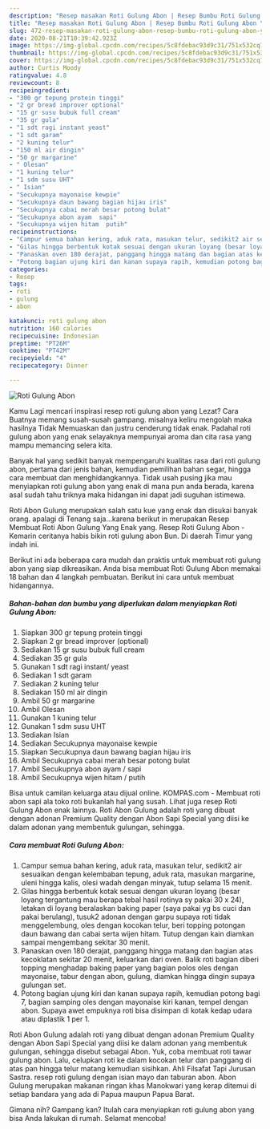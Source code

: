 ```yaml
---
description: "Resep masakan Roti Gulung Abon | Resep Bumbu Roti Gulung Abon Yang Lezat"
title: "Resep masakan Roti Gulung Abon | Resep Bumbu Roti Gulung Abon Yang Lezat"
slug: 472-resep-masakan-roti-gulung-abon-resep-bumbu-roti-gulung-abon-yang-lezat
date: 2020-08-21T10:39:42.923Z
image: https://img-global.cpcdn.com/recipes/5c8fdebac93d9c31/751x532cq70/roti-gulung-abon-foto-resep-utama.jpg
thumbnail: https://img-global.cpcdn.com/recipes/5c8fdebac93d9c31/751x532cq70/roti-gulung-abon-foto-resep-utama.jpg
cover: https://img-global.cpcdn.com/recipes/5c8fdebac93d9c31/751x532cq70/roti-gulung-abon-foto-resep-utama.jpg
author: Curtis Moody
ratingvalue: 4.8
reviewcount: 8
recipeingredient:
- "300 gr tepung protein tinggi"
- "2 gr bread improver optional"
- "15 gr susu bubuk full cream"
- "35 gr gula"
- "1 sdt ragi instant yeast"
- "1 sdt garam"
- "2 kuning telur"
- "150 ml air dingin"
- "50 gr margarine"
- " Olesan"
- "1 kuning telur"
- "1 sdm susu UHT"
- " Isian"
- "Secukupnya mayonaise kewpie"
- "Secukupnya daun bawang bagian hijau iris"
- "Secukupnya cabai merah besar potong bulat"
- "Secukupnya abon ayam  sapi"
- "Secukupnya wijen hitam  putih"
recipeinstructions:
- "Campur semua bahan kering, aduk rata, masukan telur, sedikit2 air sesuaikan dengan kelembaban tepung, aduk rata, masukan margarine, uleni hingga kalis, olesi wadah dengan minyak, tutup selama 15 menit."
- "Gilas hingga berbentuk kotak sesuai dengan ukuran loyang (besar loyang tergantung mau berapa tebal hasil rotinya sy pakai 30 x 24), letakan di loyang beralaskan baking paper (saya pakai yg bs cuci dan pakai berulang), tusuk2 adonan dengan garpu supaya roti tidak menggelembung, oles dengan kocokan telur, beri topping potongan daun bawang dan cabai serta wijen hitam. Tutup dengan kain diamkan sampai mengembang sekitar 30 menit."
- "Panaskan oven 180 derajat, panggang hingga matang dan bagian atas kecoklatan sekitar 20 menit, keluarkan dari oven. Balik roti bagian diberi topping menghadap baking paper yang bagian polos oles dengan mayonaise, tabur dengan abon, gulung, diamkan hingga dingin supaya gulungan set."
- "Potong bagian ujung kiri dan kanan supaya rapih, kemudian potong bagi 7, bagian samping oles dengan mayonaise kiri kanan, tempel dengan abon. Supaya awet empuknya roti bisa disimpan di kotak kedap udara atau diplastik 1 per 1."
categories:
- Resep
tags:
- roti
- gulung
- abon

katakunci: roti gulung abon 
nutrition: 160 calories
recipecuisine: Indonesian
preptime: "PT26M"
cooktime: "PT42M"
recipeyield: "4"
recipecategory: Dinner

---
```



![Roti Gulung Abon](https://img-global.cpcdn.com/recipes/5c8fdebac93d9c31/751x532cq70/roti-gulung-abon-foto-resep-utama.jpg)

Kamu Lagi mencari inspirasi resep roti gulung abon yang Lezat? Cara Buatnya memang susah-susah gampang. misalnya keliru mengolah maka hasilnya Tidak Memuaskan dan justru cenderung tidak enak. Padahal roti gulung abon yang enak selayaknya mempunyai aroma dan cita rasa yang mampu memancing selera kita.

Banyak hal yang sedikit banyak mempengaruhi kualitas rasa dari roti gulung abon, pertama dari jenis bahan, kemudian pemilihan bahan segar, hingga cara membuat dan menghidangkannya. Tidak usah pusing jika mau menyiapkan roti gulung abon yang enak di mana pun anda berada, karena asal sudah tahu triknya maka hidangan ini dapat jadi suguhan istimewa.

Roti Abon Gulung merupakan salah satu kue yang enak dan disukai banyak orang. apalagi di Tenang saja…karena berikut in merupakan Resep Membuat Roti Abon Gulung Yang Enak yang. Resep Roti Gulung Abon - Kemarin ceritanya habis bikin roti gulung abon Bun. Di daerah Timur yang indah ini.


Berikut ini ada beberapa cara mudah dan praktis untuk membuat roti gulung abon yang siap dikreasikan. Anda bisa membuat Roti Gulung Abon memakai 18 bahan dan 4 langkah pembuatan. Berikut ini cara untuk membuat hidangannya.

<!--inarticleads1-->

##### Bahan-bahan dan bumbu yang diperlukan dalam menyiapkan Roti Gulung Abon:

1. Siapkan 300 gr tepung protein tinggi
1. Siapkan 2 gr bread improver (optional)
1. Sediakan 15 gr susu bubuk full cream
1. Sediakan 35 gr gula
1. Gunakan 1 sdt ragi instant/ yeast
1. Sediakan 1 sdt garam
1. Sediakan 2 kuning telur
1. Sediakan 150 ml air dingin
1. Ambil 50 gr margarine
1. Ambil  Olesan
1. Gunakan 1 kuning telur
1. Gunakan 1 sdm susu UHT
1. Sediakan  Isian
1. Sediakan Secukupnya mayonaise kewpie
1. Siapkan Secukupnya daun bawang bagian hijau iris
1. Ambil Secukupnya cabai merah besar potong bulat
1. Ambil Secukupnya abon ayam / sapi
1. Ambil Secukupnya wijen hitam / putih


Bisa untuk camilan keluarga atau dijual online. KOMPAS.com - Membuat roti abon sapi ala toko roti bukanlah hal yang susah. Lihat juga resep Roti Gulung Abon enak lainnya. Roti Abon Gulung adalah roti yang dibuat dengan adonan Premium Quality dengan Abon Sapi Special yang diisi ke dalam adonan yang membentuk gulungan, sehingga. 

<!--inarticleads2-->

##### Cara membuat Roti Gulung Abon:

1. Campur semua bahan kering, aduk rata, masukan telur, sedikit2 air sesuaikan dengan kelembaban tepung, aduk rata, masukan margarine, uleni hingga kalis, olesi wadah dengan minyak, tutup selama 15 menit.
1. Gilas hingga berbentuk kotak sesuai dengan ukuran loyang (besar loyang tergantung mau berapa tebal hasil rotinya sy pakai 30 x 24), letakan di loyang beralaskan baking paper (saya pakai yg bs cuci dan pakai berulang), tusuk2 adonan dengan garpu supaya roti tidak menggelembung, oles dengan kocokan telur, beri topping potongan daun bawang dan cabai serta wijen hitam. Tutup dengan kain diamkan sampai mengembang sekitar 30 menit.
1. Panaskan oven 180 derajat, panggang hingga matang dan bagian atas kecoklatan sekitar 20 menit, keluarkan dari oven. Balik roti bagian diberi topping menghadap baking paper yang bagian polos oles dengan mayonaise, tabur dengan abon, gulung, diamkan hingga dingin supaya gulungan set.
1. Potong bagian ujung kiri dan kanan supaya rapih, kemudian potong bagi 7, bagian samping oles dengan mayonaise kiri kanan, tempel dengan abon. Supaya awet empuknya roti bisa disimpan di kotak kedap udara atau diplastik 1 per 1.


Roti Abon Gulung adalah roti yang dibuat dengan adonan Premium Quality dengan Abon Sapi Special yang diisi ke dalam adonan yang membentuk gulungan, sehingga disebut sebagai Abon. Yuk, coba membuat roti tawar gulung abon. Lalu, celupkan roti ke dalam kocokan telur dan panggang di atas pan hingga telur matang kemudian sisihkan. Ahli Filsafat Tapi Jurusan Sastra. resep roti gulung dengan isian mayo dan taburan abon. Abon Gulung merupakan makanan ringan khas Manokwari yang kerap ditemui di setiap bandara yang ada di Papua maupun Papua Barat. 

Gimana nih? Gampang kan? Itulah cara menyiapkan roti gulung abon yang bisa Anda lakukan di rumah. Selamat mencoba!
